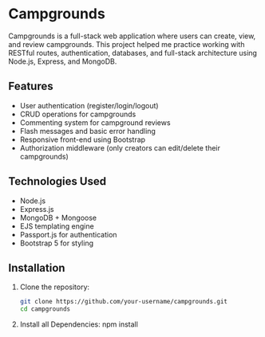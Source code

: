 # Campgrounds

Campgrounds is a full-stack web application where users can create, view, and review campgrounds. 
This project helped me practice working with RESTful routes, authentication, databases, and full-stack architecture using Node.js, Express, and MongoDB.

## Features

- User authentication (register/login/logout)
- CRUD operations for campgrounds
- Commenting system for campground reviews
- Flash messages and basic error handling
- Responsive front-end using Bootstrap
- Authorization middleware (only creators can edit/delete their campgrounds)

## Technologies Used

- Node.js
- Express.js
- MongoDB + Mongoose
- EJS templating engine
- Passport.js for authentication
- Bootstrap 5 for styling

## Installation

1. Clone the repository:
   ```bash
   git clone https://github.com/your-username/campgrounds.git
   cd campgrounds
2. Install all Dependencies:
    npm install
   
